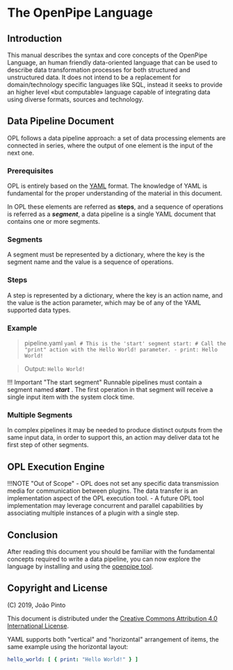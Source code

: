# The OpenPipe Language

## Introduction

This manual describes the syntax and core concepts of the OpenPipe Language, an human friendly data-oriented language that can be used to describe data transformation processes for both structured and unstructured data. It does not intend to be a replacement for domain/technology specific languages like SQL, instead it seeks to provide an higher level «but computable» language capable of integrating data using diverse formats, sources and technology.

## Data Pipeline Document
OPL follows a data pipeline approach: a set of data processing elements are connected in series, where the output of one element is the input of the next one.

### Prerequisites
OPL is entirely based on the [YAML] format. The knowledge of YAML is fundamental for the proper understanding of the material in this document.

In OPL these elements are referred as **steps**, and a sequence of operations is referred as a ***segment***, a data pipeline is a single YAML document that contains one or more segments.

### Segments
A segment must be represented by a dictionary, where the key is the segment name and the value is a sequence of operations.

### Steps
A step is represented by a dictionary, where the key is an action name, and the value is the action parameter, which may be of any of the YAML supported data types.

### Example

> pipeline.yaml
    ```yaml
    # This is the 'start' segment
    start:
        # Call the "print" action with the Hello World! parameter.
        - print: Hello World!
    ```

> Output:
    ```
    Hello World!
    ```

!!! Important "The start segment"
    Runnable pipelines must contain a segment named ***start*** . The first operation in that segment will receive a single input item with the system clock time.

### Multiple Segments

In complex pipelines it may be needed to produce distinct outputs from the same input data, in order to support this, an action may deliver data tot he first step of other segments.

## OPL Execution Engine


!!!NOTE "Out of Scope"
    - OPL does not set any specific data transmission media for communication between plugins. The data transfer is an implementation aspect of the OPL execution tool.
    - A future OPL tool implementation may leverage concurrent and parallel capabilities by associating multiple instances of a plugin with a single step.

## Conclusion

After reading this document you should be familiar with the fundamental concepts required to write a data pipeline, you can now explore the language by installing and using the [openpipe tool].

## Copyright and License

(C) 2019, João Pinto

This document is distributed under the [Creative Commons Attribution 4.0 International License].

[YAML]: http://yaml.org/spec/1.1/
[python_std_types]: https://docs.python.org/3/library/stdtypes.html
[Data Pipeline]: https://en.wikipedia.org/wiki/Pipeline_(computing)
[business process]: https://en.wikipedia.org/wiki/Business_process
[slices]: https://developers.google.com/edu/python/strings#string-slices
[openpipe tool]: /OpenPipeTool

[Creative Commons Attribution 4.0 International License]: https://creativecommons.org/licenses/by/4.0/

YAML supports both "vertical" and "horizontal" arrangement of items, the same example using the horizontal layout:

```yaml
hello_world: [ { print: "Hello World!" } ]
```
